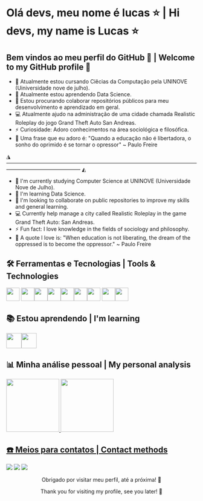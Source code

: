 # Olá devs, meu nome é lucas ⭐ | Hi devs, my name is Lucas ⭐

## Bem vindos ao meu perfil do GitHub 🤝 | Welcome to my GitHub profile 🤝

- 🔭 Atualmente estou cursando Ciêcias da Computação pela UNINOVE (Uiniversidade nove de julho).
- 🌱 Atualmente estou aprendendo Data Science.
- 👯 Estou procurando colaborar repositórios públicos para meu desenvolvimento e aprendizado em geral.
- 💻 Atualmente ajudo na administração de uma cidade chamada Realistic Roleplay do jogo Grand Theft Auto San Andreas.
- ⚡ Curiosidade: Adoro conhecimentos na área sociológica e filosófica.
- 🧠 Uma frase que eu adoro é: "Quando a educação não é libertadora, o sonho do oprimido é se tornar o opressor" ~ Paulo Freire
  
◮ ―――――――――――――――――――――――――――――――――――――――――――――――――― ◭

- 🔭 I'm currently studying Computer Science at UNINOVE (Universidade Nove de Julho).
- 🌱 I'm  learning Data Science.
- 👯 I'm looking to collaborate on public repositories to improve my skills and general learning.
- 💻 Currently help manage a city called Realistic Roleplay in the game Grand Theft Auto: San Andreas.
- ⚡ Fun fact: I love knowledge in the fields of sociology and philosophy.
- 🧠 A quote I love is: "When education is not liberating, the dream of the oppressed is to become the oppressor." ~ Paulo Freire

  
## 🛠️ Ferramentas e Tecnologias | Tools & Technologies
<img loading="lazy" src="https://cdn.jsdelivr.net/gh/devicons/devicon/icons/git/git-original.svg" width="35" height="35"/>                                                                                       <img src="https://cdn.jsdelivr.net/gh/devicons/devicon@latest/icons/github/github-original.svg" width="35" height="35"/><img loading="lazy" src="https://cdn.jsdelivr.net/gh/devicons/devicon@latest/icons/c/c-original.svg" width="35" height="35"><img src="https://cdn.jsdelivr.net/gh/devicons/devicon@latest/icons/javascript/javascript-original.svg" width="35" height="35"/><img src="https://cdn.jsdelivr.net/gh/devicons/devicon@latest/icons/css3/css3-original.svg" width="35" height="35"/><img src="https://cdn.jsdelivr.net/gh/devicons/devicon@latest/icons/html5/html5-original.svg" width="35" height="35"/><img src="https://cdn.jsdelivr.net/gh/devicons/devicon@latest/icons/canva/canva-original.svg" width="35" height="35"/> <img src="https://cdn.jsdelivr.net/gh/devicons/devicon@latest/icons/mysql/mysql-original.svg" width="35" height="35"/><img src="https://cdn.jsdelivr.net/gh/devicons/devicon@latest/icons/sqldeveloper/sqldeveloper-original.svg" width="35" height="35"/>         

## 📚 Estou aprendendo | I'm learning
<img src="https://cdn.jsdelivr.net/gh/devicons/devicon@latest/icons/sqldeveloper/sqldeveloper-original.svg" width="40" height="40"/><img src="https://cdn.jsdelivr.net/gh/devicons/devicon@latest/icons/mysql/mysql-original.svg" width="40" height="40"/>

## 📊 Minha análise pessoal | My personal analysis
<div>
<a href="https://github.com/seu-usuário-aqui">
<img loading="lazy" height="140em" src="https://github-readme-stats.vercel.app/api/top-langs/?username=Luquinhas4545&layout=compact&langs_count=7&theme=dracula"/>
<img loading="lazy" height="140em" src="https://github-readme-stats.vercel.app/api?username=Luquinhas4545&show_icons=true&theme=dracula&include_all_commits=true&count_private=true"/>
</div>
  
## ☎️ Meios para contatos | Contact methods 
<div>
<a href="https://t.me/CostaTecnology/" target="_blank"><img loading="lazy" src="https://img.shields.io/badge/Telegram-24A1DE?style=for-the-badge&logo=telegram&logoColor=white" target="_blank"></a>
<a href="https://www.instagram.com/c.lucas011/" target="_blank"><img loading="lazy" src="https://img.shields.io/badge/-Instagram-%23E4405F?style=for-the-badge&logo=instagram&logoColor=white" target="_blank"></a>
<a href="https://www.linkedin.com/in/lucas-costa-069017170/" target="_blank"><img loading="lazy" src="https://img.shields.io/badge/-LinkedIn-%230077B5?style=for-the-badge&logo=linkedin&logoColor=white" target="_blank"></a>
</div>

<p align="center">Obrigado por visitar meu perfil, até a próxima! 🚀</p>
<p align="center">Thank you for visiting my profile, see you later! 🚀</p>
